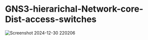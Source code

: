 # GNS3-hierarichal-Network-core-Dist-access-switches


![Screenshot 2024-12-30 220206](https://github.com/user-attachments/assets/edbc3c1e-7269-4665-af19-0b11cd8f5f96)

